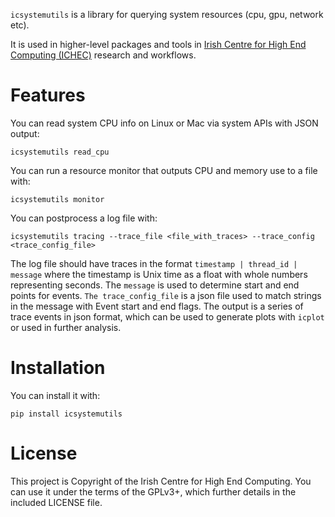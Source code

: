 `icsystemutils` is a library for querying system resources (cpu, gpu, network etc).

It is used in higher-level packages and tools in [Irish Centre for High End Computing (ICHEC)](https://www.ichec.ie) research and workflows.

# Features #

You can read system CPU info on Linux or Mac via system APIs with JSON output:

``` shell
icsystemutils read_cpu
```

You can run a resource monitor that outputs CPU and memory use to a file with:


``` shell
icsystemutils monitor
```

You can postprocess a log file with:

``` shell
icsystemutils tracing --trace_file <file_with_traces> --trace_config <trace_config_file>
```

The log file should have traces in the format `timestamp | thread_id | message` where the timestamp is Unix time as a float with whole numbers representing seconds. The `message` is used to determine start and end points for events. `The trace_config_file` is a json file used to match strings in the message with Event start and end flags. The output is a series of trace events in json format, which can be used to generate plots with `icplot` or used in further analysis. 


# Installation #

You can install it with:

``` shell
pip install icsystemutils
```

# License #

This project is Copyright of the Irish Centre for High End Computing. You can use it under the terms of the GPLv3+, which further details in the included LICENSE file.
